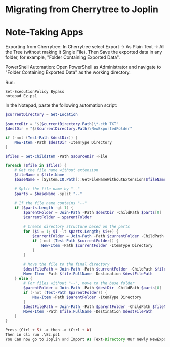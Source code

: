 # Migrating from Cherrytree to Joplin
# Note-Taking Apps 


Exporting from Cherrytree:
In Cherrytree select Export -> As Plain Text -> All the Tree (without making it Single File).
Then Save the exported data in any folder, for example, "Folder Containing Exported Data".

PowerShell Automation:
Open PowerShell as Administrator and navigate to "Folder Containing Exported Data" as the working directory.

Run:
```
Set-ExecutionPolicy Bypass
notepad Ez.ps1
```
In the Notepad, paste the following automation script:
```powershell
$currentDirectory = Get-Location

$sourceDir = "$($currentDirectory.Path)\*.ctb_TXT"
$destDir = "$($currentDirectory.Path)\NewExportedFolder"

if (-not (Test-Path $destDir)) {
    New-Item -Path $destDir -ItemType Directory
}

$files = Get-ChildItem -Path $sourceDir -File

foreach ($file in $files) {
    # Get the file name without extension
    $fileName = $file.Name
    $baseName = [System.IO.Path]::GetFileNameWithoutExtension($fileName)
    
    # Split the file name by "--"
    $parts = $baseName -split "--"
    
    # If the file name contains "--"
    if ($parts.Length -gt 1) {
        $parentFolder = Join-Path -Path $destDir -ChildPath $parts[0]
        $currentFolder = $parentFolder
        
        # Create directory structure based on the parts
        for ($i = 1; $i -lt $parts.Length; $i++) {
            $currentFolder = Join-Path -Path $currentFolder -ChildPath $parts[$i]
            if (-not (Test-Path $currentFolder)) {
                New-Item -Path $currentFolder -ItemType Directory
            }
        }
        
        # Move the file to the final directory
        $destFilePath = Join-Path -Path $currentFolder -ChildPath $fileName
        Move-Item -Path $file.FullName -Destination $destFilePath
    } else {
        # For files without "--", move to the base folder
        $parentFolder = Join-Path -Path $destDir -ChildPath $parts[0]
        if (-not (Test-Path $parentFolder)) {
            New-Item -Path $parentFolder -ItemType Directory
        }
        $destFilePath = Join-Path -Path $parentFolder -ChildPath $fileName
        Move-Item -Path $file.FullName -Destination $destFilePath
    }
}
```
```php
Press (Ctrl + S) -> then -> (Ctrl + W)
Then in cli run .\Ez.ps1
You Can now go to Joplin and Import As Text-Directory Our newly NewExportedFolder! :)



```

